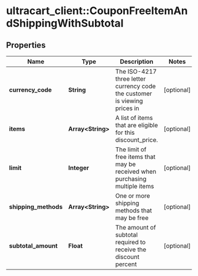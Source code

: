 # ultracart_client::CouponFreeItemAndShippingWithSubtotal

## Properties
Name | Type | Description | Notes
------------ | ------------- | ------------- | -------------
**currency_code** | **String** | The ISO-4217 three letter currency code the customer is viewing prices in | [optional] 
**items** | **Array&lt;String&gt;** | A list of items that are eligible for this discount_price. | [optional] 
**limit** | **Integer** | The limit of free items that may be received when purchasing multiple items | [optional] 
**shipping_methods** | **Array&lt;String&gt;** | One or more shipping methods that may be free | [optional] 
**subtotal_amount** | **Float** | The amount of subtotal required to receive the discount percent | [optional] 


